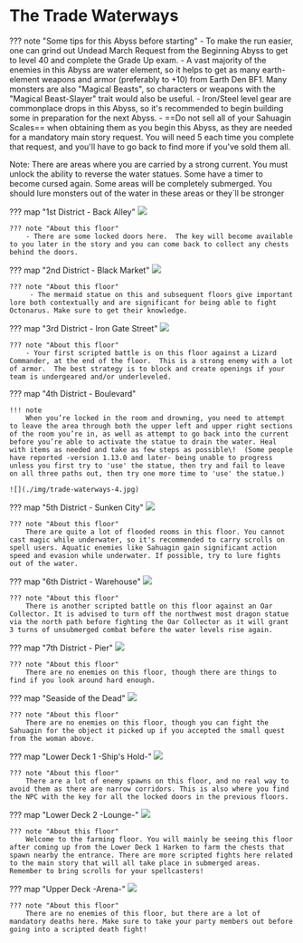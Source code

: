 # The Trade Waterways

??? note "Some tips for this Abyss before starting"
    - To make the run easier, one can grind out Undead March Request from the Beginning Abyss to get to level 40 and complete the Grade Up exam.
    - A vast majority of the enemies in this Abyss are water element, so it helps to get as many earth-element weapons and armor (preferably to +10) from Earth Den BF1.  Many monsters are also "Magical Beasts", so characters or weapons with the "Magical Beast-Slayer" trait would also be useful.
    - Iron/Steel level gear are commonplace drops in this Abyss, so it's recommended to begin building some in preparation for the next Abyss.
    - ==Do not sell all of your Sahuagin Scales== when obtaining them as you begin this Abyss, as they are needed for a mandatory main story request.  You will need 5 each time you complete that request, and you'll have to go back to find more if you've sold them all.

Note: There are areas where you are carried by a strong current. You must unlock the ability to reverse the water statues. Some have a timer to become cursed again. Some areas will be completely submerged. You should lure monsters out of the water in these areas or they\`ll be stronger

??? map "1st District - Back Alley"
    ![](./img/trade-waterways-1.jpg)

    ??? note "About this floor"
        - There are some locked doors here.  The key will become available to you later in the story and you can come back to collect any chests behind the doors.

??? map "2nd District - Black Market"
    ![](./img/trade-waterways-2.jpg)

    ??? note "About this floor"
         - The mermaid statue on this and subsequent floors give important lore both contextually and are significant for being able to fight Octonarus. Make sure to get their knowledge.

??? map "3rd District - Iron Gate Street"
    ![](./img/trade-waterways-3.jpg)

    ??? note "About this floor"
        - Your first scripted battle is on this floor against a Lizard Commander, at the end of the floor.  This is a strong enemy with a lot of armor.  The best strategy is to block and create openings if your team is undergeared and/or underleveled.


??? map "4th District - Boulevard"
    
    !!! note 
        When you’re locked in the room and drowning, you need to attempt to leave the area through both the upper left and upper right sections of the room you’re in, as well as attempt to go back into the current before you’re able to activate the statue to drain the water. Heal with items as needed and take as few steps as possible\!  (Some people have reported -version 1.13.0 and later- being unable to progress unless you first try to 'use' the statue, then try and fail to leave on all three paths out, then try one more time to 'use' the statue.)

    ![](./img/trade-waterways-4.jpg)

??? map "5th District - Sunken City"
    ![](./img/trade-waterways-5.jpg)

    ??? note "About this floor"
        There are quite a lot of flooded rooms in this floor. You cannot cast magic while underwater, so it's recommended to carry scrolls on spell users. Aquatic enemies like Sahuagin gain significant action speed and evasion while underwater. If possible, try to lure fights out of the water.

??? map "6th District - Warehouse"
    ![](./img/trade-waterways-6.jpg)

    ??? note "About this floor"
        There is another scripted battle on this floor against an Oar Collector. It is advised to turn off the northwest most dragon statue via the north path before fighting the Oar Collector as it will grant 3 turns of unsubmerged combat before the water levels rise again.

??? map "7th District - Pier"
    ![](./img/trade-waterways-7.jpg)

    ??? note "About this floor"
        There are no enemies on this floor, though there are things to find if you look around hard enough.

??? map "Seaside of the Dead"
    ![](./img/trade-waterways-seaside-of-the-dead.jpg)

    ??? note "About this floor"
        There are no enemies on this floor, though you can fight the Sahuagin for the object it picked up if you accepted the small quest from the woman above.

??? map "Lower Deck 1 -Ship's Hold-"
    ![](./img/ship-level-1.jpg)

    ??? note "About this floor"
        There are a lot of enemy spawns on this floor, and no real way to avoid them as there are narrow corridors. This is also where you find the NPC with the key for all the locked doors in the previous floors.

??? map "Lower Deck 2 -Lounge-"
    ![](./img/ship-level-2.jpg)

    ??? note "About this floor"
        Welcome to the farming floor. You will mainly be seeing this floor after coming up from the Lower Deck 1 Harken to farm the chests that spawn nearby the entrance. There are more scripted fights here related to the main story that will all take place in submerged areas. Remember to bring scrolls for your spellcasters!

??? map "Upper Deck -Arena-"
    ![](./img/arena.jpg)

    ??? note "About this floor"
        There are no enemies of this floor, but there are a lot of mandatory deaths here. Make sure to take your party members out before going into a scripted death fight!
